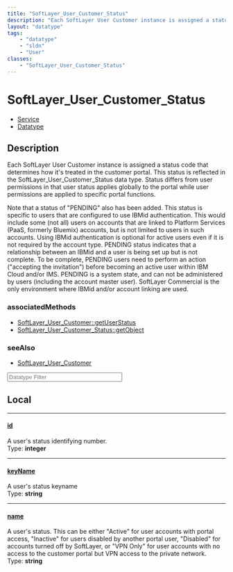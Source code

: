 ```yaml
---
title: "SoftLayer_User_Customer_Status"
description: "Each SoftLayer User Customer instance is assigned a status code that determines how it's treated in the customer portal.... "
layout: "datatype"
tags:
    - "datatype"
    - "sldn"
    - "User"
classes:
    - "SoftLayer_User_Customer_Status"
---
```


# SoftLayer_User_Customer_Status
<div id='service-datatype'>
    <ul id='sldn-reference-tabs'>
    <li id='service'> <a href='/reference/services/SoftLayer_User_Customer_Status' >Service</a></li>    <li id='datatype'> <a href='/reference/datatypes/SoftLayer_User_Customer_Status' >Datatype</a></li>
    </ul>
</div>

## Description 
Each SoftLayer User Customer instance is assigned a status code that determines how it's treated in the customer portal. This status is reflected in the SoftLayer_User_Customer_Status data type. Status differs from user permissions in that user status applies globally to the portal while user permissions are applied to specific portal functions. 

Note that a status of "PENDING" also has been added. This status is specific to users that are configured to use IBMid authentication. This would include some (not all) users on accounts that are linked to Platform Services (PaaS, formerly Bluemix) accounts, but is not limited to users in such accounts. Using IBMid authentication is optional for active users even if it is not required by the account type. PENDING status indicates that a relationship between an IBMid and a user is being set up but is not complete. To be complete, PENDING users need to perform an action ("accepting the invitation") before becoming an active user within IBM Cloud and/or IMS. PENDING is a system state, and can not be administered by users (including the account master user). SoftLayer Commercial is the only environment where IBMid and/or account linking are used. 




### associatedMethods

*  [SoftLayer_User_Customer::getUserStatus](/reference/services/SoftLayer_User_Customer/getUserStatus )
*  [SoftLayer_User_Customer_Status::getObject](/reference/services/SoftLayer_User_Customer_Status/getObject )



### seeAlso

* [SoftLayer_User_Customer](/reference/datatypes/SoftLayer_User_Customer )




<!-- Filer BEGIN -->
<div class="view-filters">
        <div class="clearfix">
            <div class="search-input-box">
                <input placeholder="Datatype Filter" onkeyup="titleSearch(inputId='prop-input', divId='properties', elementClass='prop-row')" 
                    type="text" id="prop-input" value="" size="30" maxlength="128" class="form-text">
            </div>
        </div>
</div>
<!-- Filer END -->

<div id="properties" class="content">
<div id="localProperties" class="prop-content" >

## Local
<div class="prop-row">

-----
[id]: #id
#### [id]
A user's status identifying number.  
<span class="type-label">Type: </span>**integer**


</div>
<div class="prop-row">

-----
[keyName]: #keyname
#### [keyName]
A user's status keyname  
<span class="type-label">Type: </span>**string**


</div>
<div class="prop-row">

-----
[name]: #name
#### [name]
A user's status. This can be either "Active" for user accounts with portal access, "Inactive" for users disabled by another portal user, "Disabled" for accounts turned off by SoftLayer, or "VPN Only" for user accounts with no access to the customer portal but VPN access to the private network.  
<span class="type-label">Type: </span>**string**


</div>
</div>
<!-- LOCAL PROPERTY END -->

</div>


